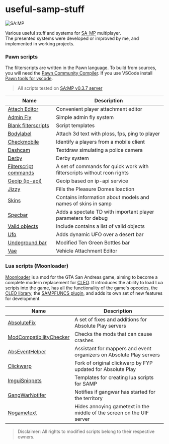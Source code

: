 # useful-samp-stuff

![SA:MP](https://www.sa-mp.com/images/logo.gif)  

Various useful stuff and systems for [SA-MP](https://www.sa-mp.com/) multiplayer.  
The presented systems were developed or improved by me, and implemented in working projects.  

### Pawn scripts
The filterscripts are written in the Pawn language. To build from sources, you will need the [Pawn Community Compiler](https://github.com/pawn-lang/compiler). If you use VSCode install [Pawn tools for vscode](https://github.com/Southclaws/vscode-pawn).  

> All scripts tested on [SA:MP v0.3.7 server](https://www.sa-mp.com/download.php)  

| Name | Description |
| --- | --- |
| [Attach Editor](https://github.com/ins1x/useful-samp-stuff/tree/main/filterscripts/aedit) | Convenient player attachment editor |
| [Admin Fly](https://github.com/ins1x/useful-samp-stuff/tree/main/filterscripts/afly) | Simple admin fly system |
| [Blank filterscripts](https://github.com/ins1x/useful-samp-stuff/tree/main/filterscripts/blank_filterscripts) | Script templates |
| [Bodylabel](https://github.com/ins1x/useful-samp-stuff/tree/main/filterscripts/bodylabel) | Attach 3d text with ploss, fps, ping to player |
| [Checkmobile](https://github.com/ins1x/useful-samp-stuff/tree/main/filterscripts/checkmobile) | Identify a players from a mobile client |
| [Dashcam](https://github.com/ins1x/useful-samp-stuff/tree/main/filterscripts/dashcam) | Textdraw simulating a police camera |
| [Derby](https://github.com/ins1x/useful-samp-stuff/tree/main/filterscripts/derby) | Derby system |
| [Filterscript commands](https://github.com/ins1x/useful-samp-stuff/tree/main/filterscripts/fs_cmds) | A set of commands for quick work with filterscripts without rcon rights |
| [Geoip (ip-api)](https://github.com/ins1x/useful-samp-stuff/tree/main/filterscripts/geoip_ipapi) | Geoip based on ip-api service |
| [Jizzy](https://github.com/ins1x/useful-samp-stuff/tree/main/filterscripts/jizzy) | Fills the Pleasure Domes loaction |
| [Skins](https://github.com/ins1x/useful-samp-stuff/tree/main/include/samp_skins) | Contains information about models and names of skins in samp |
| [Specbar](https://github.com/ins1x/useful-samp-stuff/tree/main/filterscripts/specbar) | Adds a spectate TD with important player parameters for debug |
| [Valid objects](https://github.com/ins1x/useful-samp-stuff/tree/main/include/valid_objects) | Include contains a list of valid objects |
| [Ufo](https://github.com/ins1x/useful-samp-stuff/tree/main/filterscripts/ufo) | Adds dynamic UFO over a desert bar |
| [Undeground bar](https://github.com/ins1x/useful-samp-stuff/tree/main/filterscripts/undeground_bar) | Modified Ten Green Bottles bar |
| [Vae](https://github.com/ins1x/useful-samp-stuff/tree/main/filterscripts/vae) | Vehicle Attachment Editor |

### Lua scripts (Moonloader)
[Moonloader](https://www.blast.hk/threads/13305/) is a mod for the GTA San Andreas game, aiming to become a complete modern replacement for [CLEO](https://cleo.li/ru/index.html). It introduces the ability to load Lua scripts into the game, has all the functionality of the game's opcodes, the [CLEO library](https://cleo.li/ru/index.html), the [SAMPFUNCS plugin](https://www.blast.hk/threads/17/), and adds its own set of new features for development.  

| Name | Description |
| --- | --- |
| [AbsoluteFix](https://github.com/ins1x/AbsoluteFix) | A set of fixes and additions for Absolute Play servers |
| [ModCompatibilityChecker](https://github.com/ins1x/AbsoluteFix/blob/main/moonloader/ModCompatibilityChecker.lua) | Checks the mods that can cause crashes |
| [AbsEventHelper](https://github.com/ins1x/AbsEventHelper) | Assistant for mappers and event organizers on Absolute Play servers |
| [Clickwarp](https://github.com/ins1x/useful-samp-stuff/tree/main/luascripts/clickwarp/) | Fork of original clickwarp by FYP updated for Absolute Play |
| [ImguiSnippets](https://github.com/ins1x/useful-samp-stuff/tree/main/luascripts/snippets) | Templates for creating lua scripts for SAMP |
| [GangWarNotifer](https://github.com/ins1x/useful-samp-stuff/tree/main/luascripts/) | Notifies if gangwar has started for the territory |
| [Nogametext](https://github.com/ins1x/useful-samp-stuff/tree/main/luascripts/) | Hides annoying gametext in the middle of the screen on the UIF server |


> Disclaimer: All rights to modified scripts belong to their respective owners.  